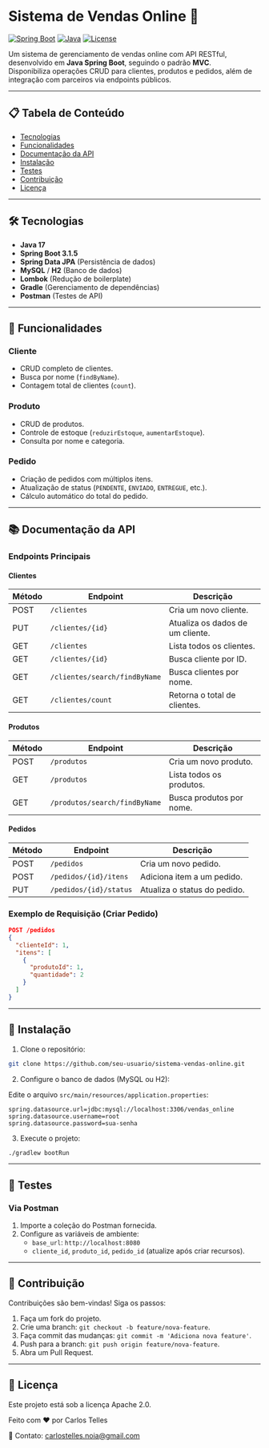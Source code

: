 # Sistema de Vendas Online 🛒

[![Spring Boot](https://img.shields.io/badge/Spring%20Boot-3.1.5-brightgreen)](https://spring.io/projects/spring-boot)
[![Java](https://img.shields.io/badge/Java-17-blue)](https://www.oracle.com/java/)
[![License](https://img.shields.io/badge/License-Apache%202.0-yellow)](https://opensource.org/licenses/Apache-2.0)

Um sistema de gerenciamento de vendas online com API RESTful, desenvolvido em **Java Spring Boot**, seguindo o padrão **MVC**.  
Disponibiliza operações CRUD para clientes, produtos e pedidos, além de integração com parceiros via endpoints públicos.

---

## 📋 Tabela de Conteúdo
- [Tecnologias](#-tecnologias)
- [Funcionalidades](#-funcionalidades)
- [Documentação da API](#-documentação-da-api)
- [Instalação](#-instalação)
- [Testes](#-testes)
- [Contribuição](#-contribuição)
- [Licença](#-licença)

---

## 🛠 Tecnologias
- **Java 17**
- **Spring Boot 3.1.5**
- **Spring Data JPA** (Persistência de dados)
- **MySQL** / **H2** (Banco de dados)
- **Lombok** (Redução de boilerplate)
- **Gradle** (Gerenciamento de dependências)
- **Postman** (Testes de API)

---

## 🚀 Funcionalidades
### Cliente
- CRUD completo de clientes.
- Busca por nome (`findByName`).
- Contagem total de clientes (`count`).

### Produto
- CRUD de produtos.
- Controle de estoque (`reduzirEstoque`, `aumentarEstoque`).
- Consulta por nome e categoria.

### Pedido
- Criação de pedidos com múltiplos itens.
- Atualização de status (`PENDENTE`, `ENVIADO`, `ENTREGUE`, etc.).
- Cálculo automático do total do pedido.

---

## 📚 Documentação da API
### Endpoints Principais

#### Clientes
| Método | Endpoint                      | Descrição                           |
|--------|-------------------------------|-------------------------------------|
| POST   | `/clientes`                   | Cria um novo cliente.               |
| PUT    | `/clientes/{id}`              | Atualiza os dados de um cliente.    |
| GET    | `/clientes`                   | Lista todos os clientes.            |
| GET    | `/clientes/{id}`              | Busca cliente por ID.               |
| GET    | `/clientes/search/findByName` | Busca clientes por nome.            |
| GET    | `/clientes/count`             | Retorna o total de clientes.        |

#### Produtos
| Método | Endpoint                      | Descrição                          |
|--------|-------------------------------|------------------------------------|
| POST   | `/produtos`                   | Cria um novo produto.              |
| GET    | `/produtos`                   | Lista todos os produtos.           |
| GET    | `/produtos/search/findByName` | Busca produtos por nome.           |

#### Pedidos
| Método | Endpoint                      | Descrição                          |
|--------|-------------------------------|------------------------------------|
| POST   | `/pedidos`                    | Cria um novo pedido.               |
| POST   | `/pedidos/{id}/itens`         | Adiciona item a um pedido.         |
| PUT    | `/pedidos/{id}/status`        | Atualiza o status do pedido.       |

### Exemplo de Requisição (Criar Pedido)
```json
POST /pedidos
{
  "clienteId": 1,
  "itens": [
    {
      "produtoId": 1,
      "quantidade": 2
    }
  ]
}
```

---

## 🔧 Instalação

1. Clone o repositório:

```bash
git clone https://github.com/seu-usuario/sistema-vendas-online.git
```

2. Configure o banco de dados (MySQL ou H2):

Edite o arquivo `src/main/resources/application.properties`:

````properties
spring.datasource.url=jdbc:mysql://localhost:3306/vendas_online
spring.datasource.username=root
spring.datasource.password=sua-senha
````

3. Execute o projeto:

````bash
./gradlew bootRun
````

---

## 🧪 Testes
### Via Postman
1. Importe a coleção do Postman fornecida.
2. Configure as variáveis de ambiente:
   * `base_url`: `http://localhost:8080`
   * `cliente_id`, `produto_id`, `pedido_id` (atualize após criar recursos).

---

## 🤝 Contribuição
Contribuições são bem-vindas! Siga os passos:

1. Faça um fork do projeto.
2. Crie uma branch: `git checkout -b feature/nova-feature`.
3. Faça commit das mudanças: `git commit -m 'Adiciona nova feature'`.
4. Push para a branch: `git push origin feature/nova-feature`.
5. Abra um Pull Request.

---

## 📄 Licença
Este projeto está sob a licença Apache 2.0.

Feito com ❤️ por Carlos Telles

📧 Contato: carlostelles.noia@gmail.com